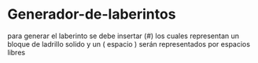 # Generador-de-laberintos
para generar el laberinto se debe insertar (#) los cuales representan un bloque de ladrillo solido y un ( espacio ) serán representados por espacios  libres 
